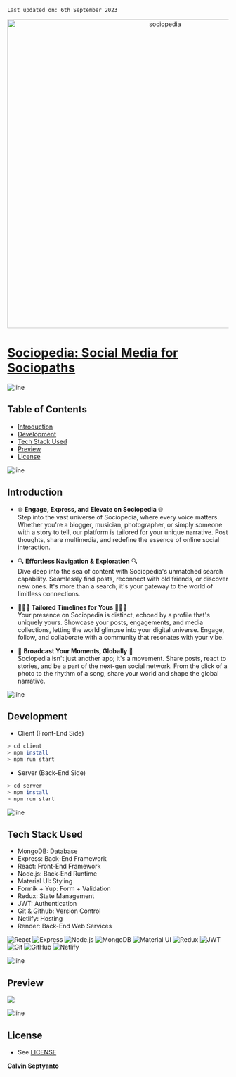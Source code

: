     Last updated on: 6th September 2023

<div align=center>
    <a href="https://sociopedia-project.netlify.app/">
        <img width="702" src="https://github.com/calvinseptyanto/sociopedia/assets/98633109/e7b06e65-074c-4d83-882f-7a2188702cdc" alt="sociopedia">
    </a>
</div>

# [Sociopedia: Social Media for Sociopaths](https://sociopedia-project.netlify.app/)

![line]

## Table of Contents

- [Introduction](#introduction)
- [Development](#development)
- [Tech Stack Used](#tech-stack-used)
- [Preview](#preview)
- [License](#license)

![line]

## Introduction

- 🌐 **Engage, Express, and Elevate on Sociopedia** 🌐
  <br/>
  Step into the vast universe of Sociopedia, where every voice matters. Whether you're a blogger, musician, photographer, or simply someone with a story to tell, our platform is tailored for your unique narrative. Post thoughts, share multimedia, and redefine the essence of online social interaction.
  
- 🔍 **Effortless Navigation & Exploration** 🔍
  <br/>
  Dive deep into the sea of content with Sociopedia's unmatched search capability. Seamlessly find posts, reconnect with old friends, or discover new ones. It's more than a search; it's your gateway to the world of limitless connections.

- 🧑‍🤝‍🧑 **Tailored Timelines for Yous** 🧑‍🤝‍🧑
  <br/>
  Your presence on Sociopedia is distinct, echoed by a profile that's uniquely yours. Showcase your posts, engagements, and media collections, letting the world glimpse into your digital universe. Engage, follow, and collaborate with a community that resonates with your vibe.
  
- 📢 **Broadcast Your Moments, Globally** 📢
  <br/>
  Sociopedia isn't just another app; it's a movement. Share posts, react to stories, and be a part of the next-gen social network. From the click of a photo to the rhythm of a song, share your world and shape the global narrative.

![line]

## Development

- Client (Front-End Side)
```sh
> cd client
> npm install
> npm run start
```

- Server (Back-End Side)
```sh
> cd server
> npm install
> npm run start
```

![line]

## Tech Stack Used

- MongoDB: Database
- Express: Back-End Framework
- React: Front-End Framework
- Node.js: Back-End Runtime
- Material UI: Styling
- Formik + Yup: Form + Validation
- Redux: State Management
- JWT: Authentication
- Git & Github: Version Control
- Netlify: Hosting
- Render: Back-End Web Services

![React](https://img.shields.io/badge/React-20232A?style=for-the-badge&logo=react&logoColor=61DAFB) ![Express](https://img.shields.io/badge/Express.js-404D59?style=for-the-badge) ![Node.js](https://img.shields.io/badge/Node.js-43853D?style=for-the-badge&logo=node.js&logoColor=white) ![MongoDB](https://img.shields.io/badge/MongoDB-4EA94B?style=for-the-badge&logo=mongodb&logoColor=white) ![Material UI](https://img.shields.io/badge/Material--UI-0081CB?style=for-the-badge&logo=material-ui&logoColor=white) ![Redux](https://img.shields.io/badge/Redux-593D88?style=for-the-badge&logo=redux&logoColor=white) ![JWT](https://img.shields.io/badge/json%20web%20tokens-323330?style=for-the-badge&logo=json-web-tokens&logoColor=pink) ![Git](https://img.shields.io/badge/git-%23F05033.svg?style=for-the-badge&logo=git&logoColor=white) ![GitHub](https://img.shields.io/badge/github-%23121011.svg?style=for-the-badge&logo=github&logoColor=white) ![Netlify](https://img.shields.io/badge/Netlify-00C7B7?style=for-the-badge&logo=netlify&logoColor=white)


![line]

## Preview

![](https://github.com/calvinseptyanto/sociopedia/assets/98633109/8524fba7-a6aa-49cf-b8af-531936e095bf)

![line]

## License

- See [LICENSE]

**Calvin Septyanto**

[line]: https://user-images.githubusercontent.com/75939390/137615281-3a875960-92cc-407f-97fe-fd2319bdb252.png
[License]: https://github.com/calvinseptyanto/sociopedia/blob/main/LICENSE
[badges]: https://github.com/Ileriayo/markdown-badges
